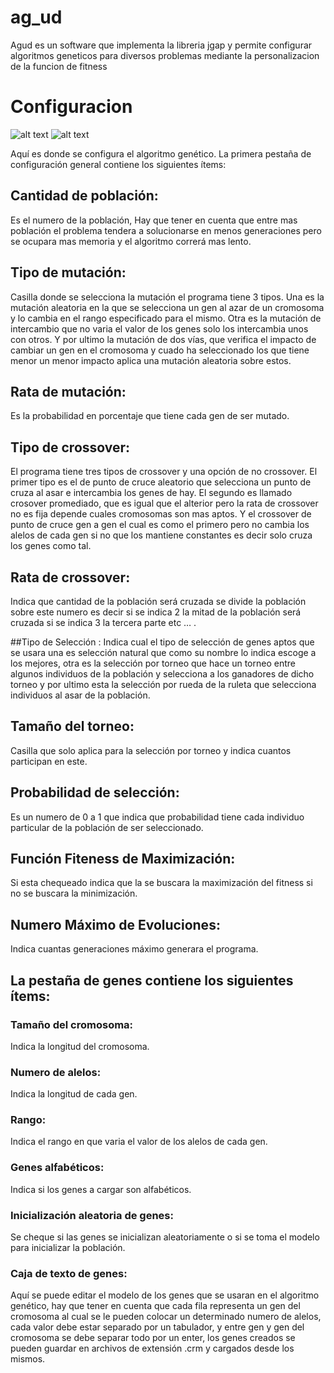 # ag_ud
Agud es un software que implementa la libreria jgap y permite configurar algoritmos geneticos para diversos problemas mediante la personalizacion de la funcion de fitness


# Configuracion

![alt text](https://github.com/rquiroga83/ag_ud/blob/ag_ud/imagenes/configuracion1.png) ![alt text](https://github.com/rquiroga83/ag_ud/blob/ag_ud/imagenes/configuracion2.png)

Aquí es donde se configura el algoritmo genético. La primera pestaña de configuración general contiene los siguientes ítems:
 
## Cantidad de población: 
Es el numero de la población, Hay que tener en cuenta que entre mas población el problema tendera a solucionarse en menos generaciones pero se ocupara mas memoria y el algoritmo correrá mas lento.
 
## Tipo de mutación: 
Casilla donde se selecciona la mutación el programa tiene 3 tipos. Una es la mutación aleatoria en la que se selecciona un gen al azar de un cromosoma y lo cambia en el rango especificado para el mismo. Otra es la mutación de intercambio que no varia el valor de los genes solo los intercambia unos con otros. Y por ultimo la mutación de dos vías, que verifica el impacto de cambiar un gen en el cromosoma y cuado ha seleccionado los que tiene menor un menor impacto aplica una mutación aleatoria sobre estos.  
 
## Rata de mutación: 
Es la probabilidad en porcentaje que tiene cada gen de ser mutado.
 
## Tipo de crossover: 
El programa tiene tres tipos de crossover y una opción de no crossover. El primer tipo es el  de punto de cruce aleatorio que selecciona un punto de cruza al asar e intercambia los genes de hay. El segundo es llamado crosover promediado, que es igual que el alterior pero la rata de crossover no es fija depende cuales cromosomas son mas aptos. Y el crossover de punto de cruce gen a gen el cual es como el primero pero no cambia los alelos de cada gen si no que los mantiene constantes es decir solo cruza  los genes como tal.
 
## Rata de crossover:  
Indica que cantidad de la población será cruzada se divide la población sobre este numero es decir si se indica 2 la mitad de la población será cruzada si se indica 3 la tercera parte etc … .
 
##Tipo de Selección : 
Indica cual el tipo de selección de genes aptos que se usara una es selección natural que como su nombre lo indica escoge a los mejores, otra es la selección por torneo que hace un torneo entre algunos individuos de la población y selecciona a los ganadores de dicho torneo y por ultimo esta la selección por rueda de la ruleta que selecciona individuos al asar de la población.
 
## Tamaño del torneo: 
Casilla que solo aplica para la selección por torneo y indica cuantos participan en este.
 
## Probabilidad de selección: 
Es un numero de 0 a 1 que indica que probabilidad tiene cada individuo particular de la población de ser seleccionado.
 
## Función Fiteness de Maximización: 
Si esta chequeado indica que la se buscara la maximización del fitness si no se buscara la minimización.
 
## Numero Máximo de Evoluciones: 
Indica cuantas generaciones máximo generara el programa.
 
## La pestaña de genes contiene los siguientes ítems:
 
### Tamaño del cromosoma: 
Indica la longitud del cromosoma.
 
### Numero de alelos: 
Indica la longitud de cada gen.
 
### Rango: 
Indica el rango en que varia el valor de los alelos de cada gen.
 
### Genes alfabéticos: 
Indica si los genes a cargar son alfabéticos.
 
### Inicialización aleatoria de genes: 
Se cheque si las genes se inicializan aleatoriamente o si se toma el modelo para inicializar la población.
 
### Caja de texto de genes: 
Aquí se puede editar el modelo de los genes que se usaran en el algoritmo genético, hay que tener en cuenta que cada fila representa un gen del cromosoma al cual se le pueden colocar un determinado numero de alelos, cada valor debe estar separado por un tabulador, y entre gen y gen del cromosoma se debe separar todo por un enter, los genes creados se pueden guardar en archivos de extensión  .crm y cargados desde los mismos.
